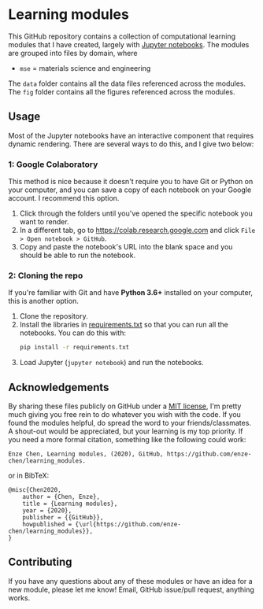# Learning modules
This GitHub repository contains a collection of computational learning modules that I have created, largely with [Jupyter notebooks](https://jupyter.org). The modules are grouped into files by domain, where   

- `mse` = materials science and engineering

The `data` folder contains all the data files referenced across the modules. The `fig` folder contains all the figures referenced across the modules.


## Usage
Most of the Jupyter notebooks have an interactive component that requires dynamic rendering. There are several ways to do this, and I give two below:

### 1: Google Colaboratory
This method is nice because it doesn't require you to have Git or Python on your computer, and you can save a copy of each notebook on your Google account. I recommend this option.

1. Click through the folders until you've opened the specific notebook you want to render.   
1. In a different tab, go to https://colab.research.google.com and click `File > Open notebook > GitHub`.   
1. Copy and paste the notebook's URL into the blank space and you should be able to run the notebook.

### 2: Cloning the repo
If you're familiar with Git and have **Python 3.6+** installed on your computer, this is another option.   

1. Clone the repository.   
1. Install the libraries in [requirements.txt](requirements.txt) so that you can run all the notebooks. You can do this with:
    ```bash
    pip install -r requirements.txt 
    ```   
1. Load Jupyter (`jupyter notebook`) and run the notebooks.   


## Acknowledgements
By sharing these files publicly on GitHub under a [MIT license](LICENSE), I'm pretty much giving you free rein to do whatever you wish with the code. If you found the modules helpful, do spread the word to your friends/classmates. A shout-out would be appreciated, but your learning is my top priority. If you need a more formal citation, something like the following could work:   

```
Enze Chen, Learning modules, (2020), GitHub, https://github.com/enze-chen/learning_modules.
```

or in BibTeX:   

```
@misc{Chen2020,
    author = {Chen, Enze},
    title = {Learning modules},
    year = {2020},
    publisher = {{GitHub}},
    howpublished = {\url{https://github.com/enze-chen/learning_modules}},
}
```

## Contributing
If you have any questions about any of these modules or have an idea for a new module, please let me know! Email, GitHub issue/pull request, anything works.
